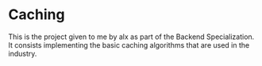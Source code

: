# Caching

This is the project given to me by alx as part of the Backend Specialization. It consists implementing the basic caching algorithms that are used in the industry.